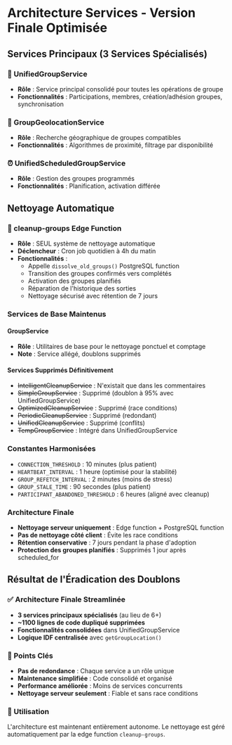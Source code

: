 # Architecture Services - Version Finale Optimisée

## Services Principaux (3 Services Spécialisés)

### 🔧 UnifiedGroupService 
- **Rôle** : Service principal consolidé pour toutes les opérations de groupe
- **Fonctionnalités** : Participations, membres, création/adhésion groupes, synchronisation

### 📍 GroupGeolocationService
- **Rôle** : Recherche géographique de groupes compatibles
- **Fonctionnalités** : Algorithmes de proximité, filtrage par disponibilité

### ⏰ UnifiedScheduledGroupService
- **Rôle** : Gestion des groupes programmés
- **Fonctionnalités** : Planification, activation différée

## Nettoyage Automatique

### 🧹 cleanup-groups Edge Function
- **Rôle** : SEUL système de nettoyage automatique
- **Déclencheur** : Cron job quotidien à 4h du matin
- **Fonctionnalités** : 
  - Appelle `dissolve_old_groups()` PostgreSQL function
  - Transition des groupes confirmés vers complétés
  - Activation des groupes planifiés
  - Réparation de l'historique des sorties
  - Nettoyage sécurisé avec rétention de 7 jours

### Services de Base Maintenus

#### GroupService
- **Rôle** : Utilitaires de base pour le nettoyage ponctuel et comptage
- **Note** : Service allégé, doublons supprimés

#### Services Supprimés Définitivement
- ~~IntelligentCleanupService~~ : N'existait que dans les commentaires
- ~~SimpleGroupService~~ : Supprimé (doublon à 95% avec UnifiedGroupService)
- ~~OptimizedCleanupService~~ : Supprimé (race conditions)
- ~~PeriodicCleanupService~~ : Supprimé (redondant)
- ~~UnifiedCleanupService~~ : Supprimé (conflits)
- ~~TempGroupService~~ : Intégré dans UnifiedGroupService

### Constantes Harmonisées
- `CONNECTION_THRESHOLD` : 10 minutes (plus patient)
- `HEARTBEAT_INTERVAL` : 1 heure (optimisé pour la stabilité)
- `GROUP_REFETCH_INTERVAL` : 2 minutes (moins de stress)
- `GROUP_STALE_TIME` : 90 secondes (plus patient)
- `PARTICIPANT_ABANDONED_THRESHOLD` : 6 heures (aligné avec cleanup)

### Architecture Finale
- **Nettoyage serveur uniquement** : Edge function + PostgreSQL function
- **Pas de nettoyage côté client** : Évite les race conditions
- **Rétention conservative** : 7 jours pendant la phase d'adoption
- **Protection des groupes planifiés** : Supprimés 1 jour après scheduled_for

## Résultat de l'Éradication des Doublons

### ✅ Architecture Finale Streamlinée
- **3 services principaux spécialisés** (au lieu de 6+)
- **~1100 lignes de code dupliqué supprimées**
- **Fonctionnalités consolidées** dans UnifiedGroupService
- **Logique IDF centralisée** avec `getGroupLocation()`

### 🎯 Points Clés
- **Pas de redondance** : Chaque service a un rôle unique
- **Maintenance simplifiée** : Code consolidé et organisé
- **Performance améliorée** : Moins de services concurrents
- **Nettoyage serveur seulement** : Fiable et sans race conditions

### 🚀 Utilisation
L'architecture est maintenant entièrement autonome. Le nettoyage est géré automatiquement par la edge function `cleanup-groups`.